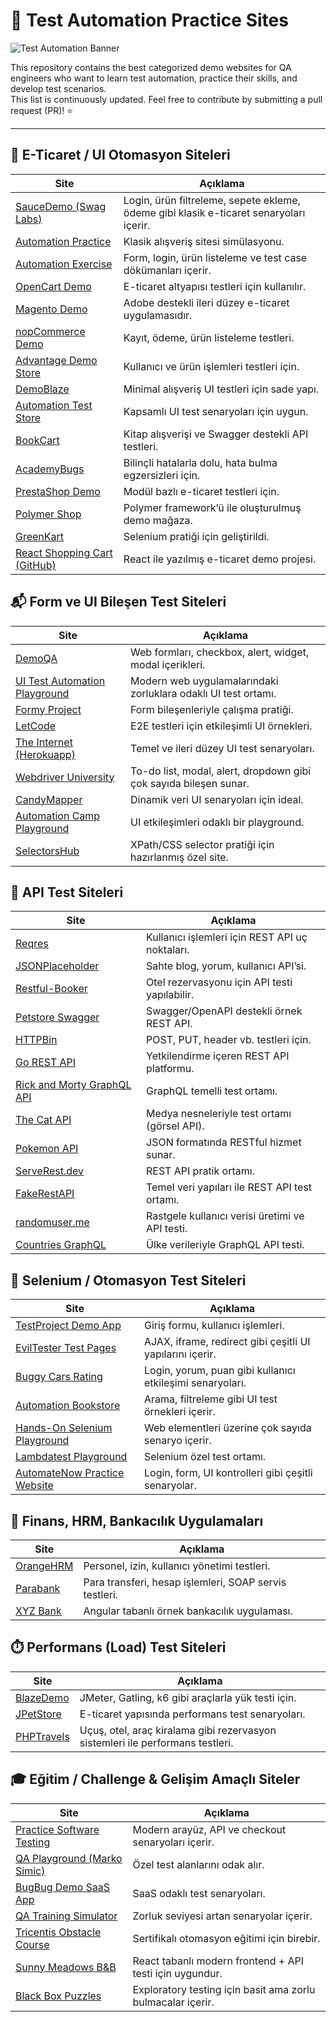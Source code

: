# 🧪 Test Automation Practice Sites

![Test Automation Banner](https://github.com/user-attachments/assets/ff427471-1cad-4754-9fe9-bb29cc2674c4)

This repository contains the best categorized demo websites for QA engineers who want to learn test automation, practice their skills, and develop test scenarios.  
This list is continuously updated. Feel free to contribute by submitting a pull request (PR)! ⭐

---

## 🛒 E-Ticaret / UI Otomasyon Siteleri

| Site | Açıklama |
|------|----------|
| [SauceDemo (Swag Labs)](https://www.saucedemo.com/) | Login, ürün filtreleme, sepete ekleme, ödeme gibi klasik e-ticaret senaryoları içerir. |
| [Automation Practice](http://automationpractice.com/index.php) | Klasik alışveriş sitesi simülasyonu. |
| [Automation Exercise](https://automationexercise.com/) | Form, login, ürün listeleme ve test case dökümanları içerir. |
| [OpenCart Demo](https://demo.opencart.com/) | E-ticaret altyapısı testleri için kullanılır. |
| [Magento Demo](https://magento.softwaretestingboard.com/) | Adobe destekli ileri düzey e-ticaret uygulamasıdır. |
| [nopCommerce Demo](https://demo.nopcommerce.com/) | Kayıt, ödeme, ürün listeleme testleri. |
| [Advantage Demo Store](http://advantageonlineshopping.com/) | Kullanıcı ve ürün işlemleri testleri için. |
| [DemoBlaze](https://www.demoblaze.com/) | Minimal alışveriş UI testleri için sade yapı. |
| [Automation Test Store](https://automationteststore.com/) | Kapsamlı UI test senaryoları için uygun. |
| [BookCart](https://bookcart.azurewebsites.net/) | Kitap alışverişi ve Swagger destekli API testleri. |
| [AcademyBugs](https://academybugs.com/) | Bilinçli hatalarla dolu, hata bulma egzersizleri için. |
| [PrestaShop Demo](https://www.prestashop.com/en/demo) | Modül bazlı e-ticaret testleri için. |
| [Polymer Shop](https://shop.polymer-project.org/) | Polymer framework’ü ile oluşturulmuş demo mağaza. |
| [GreenKart](https://rahulshettyacademy.com/seleniumPractise/#/) | Selenium pratiği için geliştirildi. |
| [React Shopping Cart (GitHub)](https://github.com/jeffersonRibeiro/react-shopping-cart) | React ile yazılmış e-ticaret demo projesi. |


## 📬 Form ve UI Bileşen Test Siteleri

| Site | Açıklama |
|------|----------|
| [DemoQA](https://demoqa.com/) | Web formları, checkbox, alert, widget, modal içerikleri. |
| [UI Test Automation Playground](http://uitestingplayground.com/) | Modern web uygulamalarındaki zorluklara odaklı UI test ortamı. |
| [Formy Project](https://formy-project.herokuapp.com/) | Form bileşenleriyle çalışma pratiği. |
| [LetCode](https://letcode.in/test) | E2E testleri için etkileşimli UI örnekleri. |
| [The Internet (Herokuapp)](http://the-internet.herokuapp.com/) | Temel ve ileri düzey UI test senaryoları. |
| [Webdriver University](http://webdriveruniversity.com/) | To-do list, modal, alert, dropdown gibi çok sayıda bileşen sunar. |
| [CandyMapper](https://candymapper.com/) | Dinamik veri UI senaryoları için ideal. |
| [Automation Camp Playground](https://automation.camp/playground/) | UI etkileşimleri odaklı bir playground. |
| [SelectorsHub](https://selectorshub.com/xpath-practice-page/) | XPath/CSS selector pratiği için hazırlanmış özel site. |


## 🔗 API Test Siteleri

| Site | Açıklama |
|------|----------|
| [Reqres](https://reqres.in/) | Kullanıcı işlemleri için REST API uç noktaları. |
| [JSONPlaceholder](https://jsonplaceholder.typicode.com/) | Sahte blog, yorum, kullanıcı API’si. |
| [Restful-Booker](https://restful-booker.herokuapp.com/) | Otel rezervasyonu için API testi yapılabilir. |
| [Petstore Swagger](https://petstore.swagger.io/) | Swagger/OpenAPI destekli örnek REST API. |
| [HTTPBin](https://httpbin.org/) | POST, PUT, header vb. testleri için. |
| [Go REST API](https://gorest.co.in/) | Yetkilendirme içeren REST API platformu. |
| [Rick and Morty GraphQL API](https://rickandmortyapi.com/graphql) | GraphQL temelli test ortamı. |
| [The Cat API](https://thecatapi.com/) | Medya nesneleriyle test ortamı (görsel API). |
| [Pokemon API](https://pokeapi.co/) | JSON formatında RESTful hizmet sunar. |
| [ServeRest.dev](https://serverest.dev/) | REST API pratik ortamı. |
| [FakeRestAPI](https://fakerestapi.azurewebsites.net/) | Temel veri yapıları ile REST API test ortamı. |
| [randomuser.me](https://randomuser.me/) | Rastgele kullanıcı verisi üretimi ve API testi. |
| [Countries GraphQL](https://countries.trevorblades.com/) | Ülke verileriyle GraphQL API testi. |


## 🔪 Selenium / Otomasyon Test Siteleri

| Site | Açıklama |
|------|----------|
| [TestProject Demo App](https://example.testproject.io/web/) | Giriş formu, kullanıcı işlemleri. |
| [EvilTester Test Pages](https://testpages.herokuapp.com/styled/index.html) | AJAX, iframe, redirect gibi çeşitli UI yapılarını içerir. |
| [Buggy Cars Rating](https://buggy.justtestit.org/) | Login, yorum, puan gibi kullanıcı etkileşimi senaryoları. |
| [Automation Bookstore](https://automationbookstore.dev/) | Arama, filtreleme gibi UI test örnekleri içerir. |
| [Hands-On Selenium Playground](https://rahulshettyacademy.com/AutomationPractice/) | Web elementleri üzerine çok sayıda senaryo içerir. |
| [Lambdatest Playground](https://www.lambdatest.com/selenium-playground) | Selenium özel test ortamı. |
| [AutomateNow Practice Website](https://practicetestautomation.com/practice/) | Login, form, UI kontrolleri gibi çeşitli senaryolar. |


## 🏦 Finans, HRM, Bankacılık Uygulamaları

| Site | Açıklama |
|------|----------|
| [OrangeHRM](https://opensource-demo.orangehrmlive.com/) | Personel, izin, kullanıcı yönetimi testleri. |
| [Parabank](https://parabank.parasoft.com/parabank/index.htm) | Para transferi, hesap işlemleri, SOAP servis testleri. |
| [XYZ Bank](https://www.globalsqa.com/angularJs-protractor/BankingProject/#/login) | Angular tabanlı örnek bankacılık uygulaması. |


## ⏱️ Performans (Load) Test Siteleri

| Site | Açıklama |
|------|----------|
| [BlazeDemo](https://blazedemo.com/) | JMeter, Gatling, k6 gibi araçlarla yük testi için. |
| [JPetStore](https://petstore.octoperf.com/actions/Catalog.action) | E-ticaret yapısında performans test senaryoları. |
| [PHPTravels](https://phptravels.com/demo/) | Uçuş, otel, araç kiralama gibi rezervasyon sistemleri ile performans testleri. |


## 🎓 Eğitim / Challenge & Gelişim Amaçlı Siteler

| Site | Açıklama |
|------|----------|
| [Practice Software Testing](https://practicesoftwaretesting.com/) | Modern arayüz, API ve checkout senaryoları içerir. |
| [QA Playground (Marko Simic)](https://qaplayground.dev/) | Özel test alanlarını odak alır. |
| [BugBug Demo SaaS App](https://bugbug.io/demo/) | SaaS odaklı test senaryoları. |
| [QA Training Simulator](https://qatools.dev/training) | Zorluk seviyesi artan senaryolar içerir. |
| [Tricentis Obstacle Course](https://obstaclecourse.tricentis.com/) | Sertifikalı otomasyon eğitimi için birebir. |
| [Sunny Meadows B&B](https://sunnymeadows.netlify.app/) | React tabanlı modern frontend + API testi için uygundur. |
| [Black Box Puzzles](https://blackboxpuzzles.io/) | Exploratory testing için basit ama zorlu bulmacalar içerir. |
